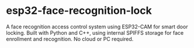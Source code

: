 # esp32-face-recognition-lock
A  face recognition access control system using ESP32-CAM for smart door locking.  Built with Python and C++,  using internal SPIFFS storage for face enrollment and recognition.  No cloud or PC required.
